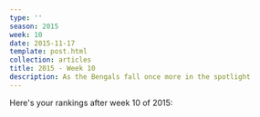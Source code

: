 ```yaml
---
type: ''
season: 2015
week: 10
date: 2015-11-17
template: post.html
collection: articles
title: 2015 - Week 10
description: As the Bengals fall once more in the spotlight
---
```


Here's your rankings after week 10 of 2015:

